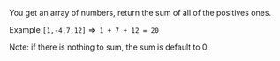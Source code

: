 You get an array of numbers, return the sum of all of the positives ones.

Example ``` [1,-4,7,12] ``` =>``` 1 + 7 + 12 = 20```

Note: if there is nothing to sum, the sum is default to 0.
